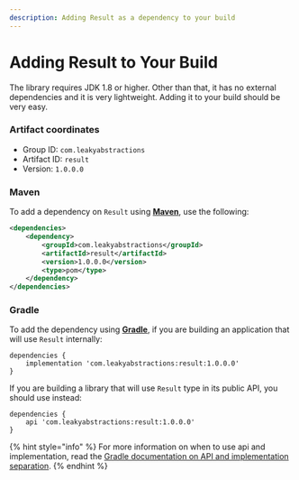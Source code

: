 ```yaml
---
description: Adding Result as a dependency to your build
---
```


# Adding Result to Your Build

The library requires JDK 1.8 or higher. Other than that, it has no external dependencies and it is very lightweight. Adding it to your build should be very easy.

### Artifact coordinates

* Group ID: `com.leakyabstractions`
* Artifact ID: `result`
* Version: `1.0.0.0`

### Maven

To add a dependency on `Result` using [**Maven**](https://maven.apache.org), use the following:

```xml
<dependencies>
    <dependency>
        <groupId>com.leakyabstractions</groupId>
        <artifactId>result</artifactId>
        <version>1.0.0.0</version>
        <type>pom</type>
    </dependency>
</dependencies>
```

### Gradle

To add the dependency using [**Gradle**](https://gradle.org), if you are building an application that will use `Result` internally:

```
dependencies {
    implementation 'com.leakyabstractions:result:1.0.0.0'
}
```

If you are building a library that will use `Result` type in its public API, you should use instead:

```
dependencies {
    api 'com.leakyabstractions:result:1.0.0.0'
}
```

{% hint style="info" %}
For more information on when to use api and implementation, read the [Gradle documentation on API and implementation separation](https://docs.gradle.org/current/userguide/java_library_plugin.html#sec:java_library_separation).
{% endhint %}
